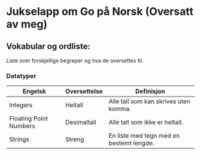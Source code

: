 # Jukselapp om Go på Norsk (Oversatt av meg)

## Vokabular og ordliste:

Liste over forskjellige begreper og hva de oversettes til.

### Datatyper

| Engelsk | Oversettelse | Definisjon |
|---------|--------------|------------|
| Integers | Heltall | Alle tall som kan skrives uten komma. |
| Floating Point Numbers | Desimaltall | Alle tall som ikke er heltall. |
| Strings | Streng | En liste med tegn med en bestemt lengde. |
